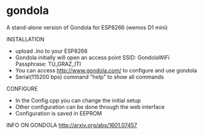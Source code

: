 # gondola
A stand-alone version of Gondola for ESP8266 (wemos D1 mini)

INSTALLATION
- upload .ino to your ESP8266
- Gondola initially will open an access point
  SSID:       GondolaWiFi
  Passphrase: TU_GRAZ_ITI
- You can access http://www.gondola.com/ to configure and use gondola
- Serial(115200 bps) command "help" to show all commands

CONFIGURE
- In the Config.cpp you can change the initial setup
- Other configuration can be done through the web interface
- Configuration is saved in EEPROM

INFO ON GONDOLA
http://arxiv.org/abs/1601.07457
